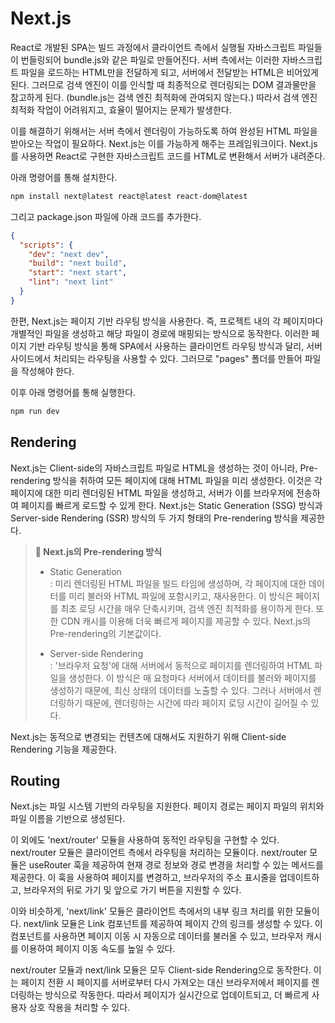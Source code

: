 # Next.js

React로 개발된 SPA는 빌드 과정에서 클라이언트 측에서 실행될 자바스크립트 파일들이 번들링되어 bundle.js와 같은 파일로 만들어진다. 서버 측에서는 이러한 자바스크립트 파일을 로드하는 HTML만을 전달하게 되고, 서버에서 전달받는 HTML은 비어있게 된다. 그러므로 검색 엔진이 이를 인식할 때 최종적으로 렌더링되는 DOM 결과물만을 참고하게 된다. (bundle.js는 검색 엔진 최적화에 관여되지 않는다.) 따라서 검색 엔진 최적화 작업이 어려워지고, 효율이 떨어지는 문제가 발생한다.

이를 해결하기 위해서는 서버 측에서 렌더링이 가능하도록 하여 완성된 HTML 파일을 받아오는 작업이 필요하다. Next.js는 이를 가능하게 해주는 프레임워크이다. Next.js를 사용하면 React로 구현한 자바스크립트 코드를 HTML로 변환해서 서버가 내려준다.

아래 명령어를 통해 설치한다.

```bash
npm install next@latest react@latest react-dom@latest
```

그리고 package.json 파일에 아래 코드를 추가한다.

```json
{
  "scripts": {
    "dev": "next dev",
    "build": "next build",
    "start": "next start",
    "lint": "next lint"
  }
}
```

한편, Next.js는 페이지 기반 라우팅 방식을 사용한다. 즉, 프로젝트 내의 각 페이지마다 개별적인 파일을 생성하고 해당 파일이 경로에 매핑되는 방식으로 동작한다. 이러한 페이지 기반 라우팅 방식을 통해 SPA에서 사용하는 클라이언트 라우팅 방식과 달리, 서버 사이드에서 처리되는 라우팅을 사용할 수 있다. 그러므로 "pages" 폴더를 만들어 파일을 작성해야 한다.

이후 아래 명령어를 통해 실행한다.

```bash
npm run dev
```

## Rendering

Next.js는 Client-side의 자바스크립트 파일로 HTML을 생성하는 것이 아니라, Pre-rendering 방식을 취하여 모든 페이지에 대해 HTML 파일을 미리 생성한다. 이것은 각 페이지에 대한 미리 렌더링된 HTML 파일을 생성하고, 서버가 이를 브라우저에 전송하여 페이지를 빠르게 로드할 수 있게 한다. Next.js는 Static Generation (SSG) 방식과 Server-side Rendering (SSR) 방식의 두 가지 형태의 Pre-rendering 방식을 제공한다.

> **📌 Next.js의 Pre-rendering 방식**
>
> - Static Generation  
>   : 미리 렌더링된 HTML 파일을 빌드 타임에 생성하며, 각 페이지에 대한 데이터를 미리 불러와 HTML 파일에 포함시키고, 재사용한다. 이 방식은 페이지를 최초 로딩 시간을 매우 단축시키며, 검색 엔진 최적화를 용이하게 한다. 또한 CDN 캐시를 이용해 더욱 빠르게 페이지를 제공할 수 있다. Next.js의 Pre-rendering의 기본값이다.
>
> - Server-side Rendering  
>   : '브라우저 요청'에 대해 서버에서 동적으로 페이지를 렌더링하여 HTML 파일을 생성한다. 이 방식은 매 요청마다 서버에서 데이터를 불러와 페이지를 생성하기 때문에, 최신 상태의 데이터를 노출할 수 있다. 그러나 서버에서 렌더링하기 때문에, 렌더링하는 시간에 따라 페이지 로딩 시간이 길어질 수 있다.

Next.js는 동적으로 변경되는 컨텐츠에 대해서도 지원하기 위해 Client-side Rendering 기능을 제공한다.

## Routing

Next.js는 파일 시스템 기반의 라우팅을 지원한다. 페이지 경로는 페이지 파일의 위치와 파일 이름을 기반으로 생성된다.

이 외에도 'next/router' 모듈을 사용하여 동적인 라우팅을 구현할 수 있다. next/router 모듈은 클라이언트 측에서 라우팅을 처리하는 모듈이다. next/router 모듈은 useRouter 훅을 제공하여 현재 경로 정보와 경로 변경을 처리할 수 있는 메서드를 제공한다. 이 훅을 사용하여 페이지를 변경하고, 브라우저의 주소 표시줄을 업데이트하고, 브라우저의 뒤로 가기 및 앞으로 가기 버튼을 지원할 수 있다.

이와 비슷하게, 'next/link' 모듈은 클라이언트 측에서의 내부 링크 처리를 위한 모듈이다. next/link 모듈은 Link 컴포넌트를 제공하여 페이지 간의 링크를 생성할 수 있다. 이 컴포넌트를 사용하면 페이지 이동 시 자동으로 데이터를 불러올 수 있고, 브라우저 캐시를 이용하여 페이지 이동 속도를 높일 수 있다.

next/router 모듈과 next/link 모듈은 모두 Client-side Rendering으로 동작한다. 이는 페이지 전환 시 페이지를 서버로부터 다시 가져오는 대신 브라우저에서 페이지를 렌더링하는 방식으로 작동한다. 따라서 페이지가 실시간으로 업데이트되고, 더 빠르게 사용자 상호 작용을 처리할 수 있다.
